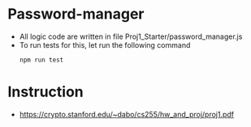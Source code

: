 # Password-manager
 
- All logic code are written in file Proj1_Starter/password_manager.js
- To run tests for this, let run the following command
  ```
  npm run test
  ```
# Instruction
- https://crypto.stanford.edu/~dabo/cs255/hw_and_proj/proj1.pdf
